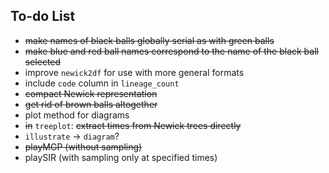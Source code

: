 ## To-do List

- ~~make names of black balls globally serial as with green balls~~
- ~~make blue and red ball names correspond to the name of the black ball selected~~
- improve `newick2df` for use with more general formats
- include `code` column in `lineage_count`
- ~~compact Newick representation~~
- ~~get rid of brown balls altogether~~
- plot method for diagrams
- ~~in~~ `treeplot`: ~~extract times from Newick trees directly~~
- `illustrate` -> `diagram`?
- ~~playMGP (without sampling)~~
- playSIR (with sampling only at specified times)
